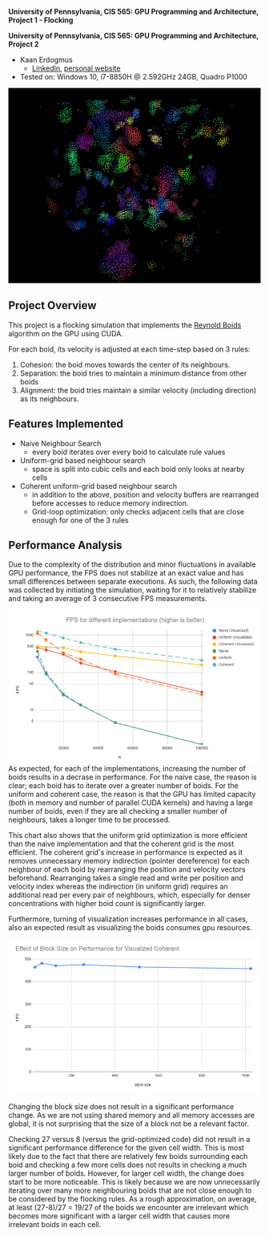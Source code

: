 **University of Pennsylvania, CIS 565: GPU Programming and Architecture,
Project 1 - Flocking**

**University of Pennsylvania, CIS 565: GPU Programming and Architecture, Project 2**

* Kaan Erdogmus
  * [LinkedIn](https://linkedin.com/in/kaanberk), [personal website](https://kaan9.github.io)
* Tested on: Windows 10, i7-8850H @ 2.592GHz 24GB, Quadro P1000

![Coherent Uniform Flocking](visuals/coherent_overview.gif)

## Project Overview

This project is a flocking simulation that implements the
[Reynold Boids](http://www.vergenet.net/~conrad/boids/pseudocode.html)
algorithm on the GPU using CUDA.

For each boid, its velocity is adjusted at each time-step based on 3 rules:
1. Cohesion: the boid moves towards the center of its neighbours.
2. Separation: the boid tries to maintain a minimum distance from other boids
3. Alignment: the boid tries maintain a similar velocity (including direction) as its neighbours.


## Features Implemented
* Naive Neighbour Search
	* every boid iterates over every boid to calculate rule values
* Uniform-grid based neighbour search
	* space is split into cubic cells and each boid only looks at nearby cells
* Coherent uniform-grid based neighbour search
	* in addition to the above, position and velocity buffers are rearranged before accesses to reduce memory
	indirection.
	* Grid-loop optimization: only checks adjacent cells that are close enough for one of the 3 rules


## Performance Analysis
Due to the complexity of the distribution and minor fluctuations in available GPU performance, the FPS does not stabilize at an exact value and has small differences between separate executions. As such, the following data was collected by
initiating the simulation, waiting for it to relatively stabilize and taking an average of 3 consecutive FPS measurements.

![FPS measurements](visuals/fps.png)
As expected, for each of the implementations, increasing the number of boids results in a decrase in performance. For the naive case, the reason is clear; each boid has to iterate over a greater number of boids. For the uniform and coherent case, the reason is that the GPU has limited capacity (both in memory and number of parallel CUDA kernels) and having a large number of boids, even if they are all checking a smaller number of neighbours, takes a longer time to be processed.

This chart also shows that the uniform grid optimization is more efficient than the naive implementation and
that the coherent grid is the most efficient. The coherent grid's increase in performance is expected as it removes
unnecessary memory indirection (pointer dereference) for each neighbour of each boid by rearranging the position and
velocity vectors beforehand. Rearranging takes a single read and write per position and velocity index whereas
the indirection (in uniform grid) requires an additional read per every pair of neighbours, which, especially for denser
concentrations with higher boid count is significantly larger.

Furthermore, turning of visualization increases performance in all cases, also an expected result as visualizing the boids consumes gpu resources.

![Block size measurements](visuals/block_size.png)

Changing the block size does not result in a significant performance change. As we are not using shared memory and all
memory accesses are global, it is not surprising that the size of a block not be a relevant factor.


Checking 27 versus 8 (versus the grid-optimized code) did not result in a significant performance difference for the given cell width. This is most likely due to the fact that there are relatively few boids surrounding each boid and checking a few more cells does not results in checking a much larger number of boids.
However, for larger cell width, the change does start to be more noticeable. This is likely because we are now
unnecessarily iterating over many more neighbouring boids that are not close enough to be considered by
the flocking rules. As a rough approximation, on average, at least (27-8)/27 = 19/27 of the boids we encounter are irrelevant which becomes more significant with a larger cell width that causes more irrelevant boids in each cell.
